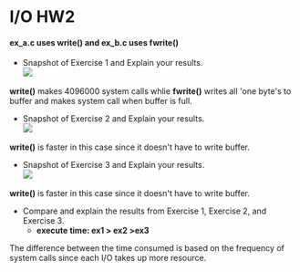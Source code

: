 # I/O HW2

#### ex_a.c uses write() and ex_b.c uses fwrite()

* Snapshot of Exercise 1 and Explain your results.  
![](https://i.imgur.com/LfuPu7M.png)  

**write()** makes 4096000 system calls whlie **fwrite()** writes all 'one byte's to buffer and makes system call when buffer is full.  

* Snapshot of Exercise 2 and Explain your results.  
![](https://i.imgur.com/ABi60FV.png)  

**write()** is faster in this case since it doesn't have to write buffer.

* Snapshot of Exercise 3 and Explain your results.  
![](https://i.imgur.com/643UhzI.png)  

**write()** is faster in this case since it doesn't have to write buffer.  

* Compare and explain the results from Exercise 1, Exercise 2, and Exercise 3.  
    * **execute time: ex1 > ex2 >ex3**  

The difference between the time consumed is based on the frequency of system calls since each I/O takes up more resource.  





